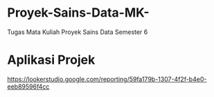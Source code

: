 # Proyek-Sains-Data-MK-
Tugas Mata Kuliah Proyek Sains Data Semester 6

# Aplikasi Projek
https://lookerstudio.google.com/reporting/59fa179b-1307-4f2f-b4e0-eeb89596f4cc
